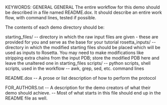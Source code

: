 KEYWORDS: GENERAL GENERAL
The entire workflow for this demo should be described in a file
named README.dox.  It should describe an entire work flow, with
command lines, tested if possible.

The contents of each demo directory should be:

starting_files/
  -- directory in which the raw input files are given - these
     are provided for you and serve as the base for your
     tutorial
rosetta_inputs/
  -- directory in which the modified starting files should
     be placed which will be used as inputs to Rosetta.
     You may need to make modifications like stripping
     extra chains from the input PDB; store the modified
     PDB here and leave the unaltered one in starting_files 
scripts/
  -- python scripts, shell scripts, used in the workflow
  -- awk, grep, sed, etc. command lines

README.dox
  -- A prose or list description of how to perform the protocol

FOR_AUTHORS.txt
  -- A description for the demo creators of what their demo
     should achieve.
  -- Most of what starts in this file should end up in the
     README file as well.
